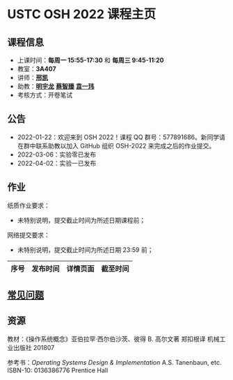 # USTC OSH 2022 课程主页

## 课程信息

- 上课时间：**每周一 15:55-17:30** 和 **每周三 9:45-11:20**
- 教室：**3A407**
- 讲师：[**邢凯**](mailto:kxing@ustc.edu.cn)
- 助教：[**明宇龙**](mailto:osh-2022-ta@myl7.org) [**蔡智臻**](mailto:carbyne@mail.ustc.edu.cn) [**袁一玮**](mailto:osh@yyw.moe)
- 考核方式：开卷笔试

## 公告

- 2022-01-22：欢迎来到 OSH 2022！课程 QQ 群号：577891686。新同学请在群中联系助教以加入 GitHub 组织 OSH-2022 来完成之后的作业提交。
- 2022-03-06：实验零已发布
- 2022-04-02：实验一已发布

## 作业

纸质作业要求：

- 未特别说明，提交截止时间为所述日期课程前；

网络提交要求：

- 未特别说明，提交截止时间为所述日期 23:59 前；

| 序号 | 发布时间 | 详情页面 | 截至时间 |
| ---- | -------- | -------- | -------- |

## [常见问题](faq/)

## 资源

教材：《操作系统概念》亚伯拉罕·西尔伯沙茨、彼得 B. 高尔文著 郑扣根译 机械工业出版社 201807

参考书：_Operating Systems Design & Implementation_ A.S. Tanenbaun, etc. ISBN-10: 0136386776 Prentice Hall
